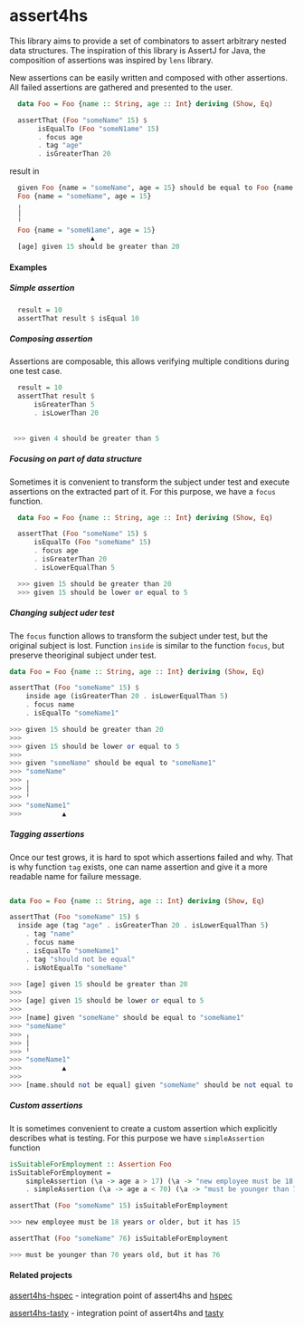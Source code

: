 # assert4hs

 This library aims to provide a set of combinators to assert arbitrary nested data structures.
 The inspiration of this library is AssertJ for Java, the composition of assertions was inspired by `lens` library.

 New assertions can be easily written and composed with other assertions. All failed assertions are gathered and presented to the user.

```haskell
  data Foo = Foo {name :: String, age :: Int} deriving (Show, Eq)

  assertThat (Foo "someName" 15) $
       isEqualTo (Foo "someN1ame" 15)
       . focus age
       . tag "age"
       . isGreaterThan 20
```

 result in

```haskell
  given Foo {name = "someName", age = 15} should be equal to Foo {name = "someN1ame", age = 15}
  Foo {name = "someName", age = 15}
  ╷
  │
  ╵
  Foo {name = "someN1ame", age = 15}
                    ▲
  [age] given 15 should be greater than 20
```

#### Examples

##### Simple assertion

```haskell
  result = 10
  assertThat result $ isEqual 10
```

##### Composing assertion

 Assertions are composable, this allows verifying multiple conditions during one test case.

```haskell
  result = 10
  assertThat result $ 
      isGreaterThan 5 
      . isLowerThan 20
 
 
 >>> given 4 should be greater than 5
```

##### Focusing on part of data structure

 Sometimes it is convenient to transform the subject under test and execute assertions on the extracted part of it. For this purpose, we have a `focus` function.

```haskell
  data Foo = Foo {name :: String, age :: Int} deriving (Show, Eq)

  assertThat (Foo "someName" 15) $
      isEqualTo (Foo "someName" 15)
      . focus age
      . isGreaterThan 20
      . isLowerEqualThan 5

  >>> given 15 should be greater than 20 
  >>> given 15 should be lower or equal to 5
```

##### Changing subject uder test

The `focus` function allows to transform the subject under test, but the original subject is lost. Function `inside` is similar to the function `focus`, but preserve theoriginal subject under test.

```haskell
data Foo = Foo {name :: String, age :: Int} deriving (Show, Eq)

assertThat (Foo "someName" 15) $
    inside age (isGreaterThan 20 . isLowerEqualThan 5)
    . focus name 
    . isEqualTo "someName1" 

>>> given 15 should be greater than 20
>>> 
>>> given 15 should be lower or equal to 5
>>> 
>>> given "someName" should be equal to "someName1"
>>> "someName"
>>> ╷
>>> │
>>> ╵
>>> "someName1"
>>>          ▲
```

##### Tagging assertions

Once our test grows, it is hard to spot which assertions failed and why. That is why function `tag` exists, one can name assertion and give it a more readable name for failure message.

```haskell

data Foo = Foo {name :: String, age :: Int} deriving (Show, Eq)

assertThat (Foo "someName" 15) $
  inside age (tag "age" . isGreaterThan 20 . isLowerEqualThan 5)
    . tag "name"
    . focus name
    . isEqualTo "someName1"
    . tag "should not be equal"
    . isNotEqualTo "someName"

>>> [age] given 15 should be greater than 20
>>> 
>>> [age] given 15 should be lower or equal to 5
>>> 
>>> [name] given "someName" should be equal to "someName1"
>>> "someName"
>>> ╷
>>> │
>>> ╵
>>> "someName1"
>>>          ▲
>>> 
>>> [name.should not be equal] given "someName" should be not equal to "someName"
```

##### Custom assertions

 It is sometimes convenient to create a custom assertion which explicitly describes what is testing. For this purpose we have `simpleAssertion` function

```haskell
isSuitableForEmployment :: Assertion Foo
isSuitableForEmployment =
    simpleAssertion (\a -> age a > 17) (\a -> "new employee must be 18 years or older, but it has " <> show (age a))
    . simpleAssertion (\a -> age a < 70) (\a -> "must be younger than 70 years old, but it has " <> show (age a))

assertThat (Foo "someName" 15) isSuitableForEmployment

>>> new employee must be 18 years or older, but it has 15

assertThat (Foo "someName" 76) isSuitableForEmployment

>>> must be younger than 70 years old, but it has 76

```

#### Related projects

[assert4hs-hspec](https://github.com/paweln1986/assert4hs-hspec) - integration point of assert4hs and [hspec](https://hackage.haskell.org/package/hspec)

[assert4hs-tasty](https://github.com/paweln1986/assert4hs-tasty) - integration point of assert4hs and [tasty](https://hackage.haskell.org/package/tasty)
